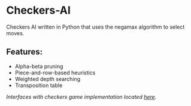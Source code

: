 # Checkers-AI
Checkers AI written in Python that uses the negamax algorithm to select moves.

## Features:
- Alpha-beta pruning
- Piece-and-row-based heuristics
- Weighted depth searching
- Transposition table

*Interfaces with checkers game implementation located [here](https://gitlab.ics.uci.edu/ai-projects/Checkers_Student).*
